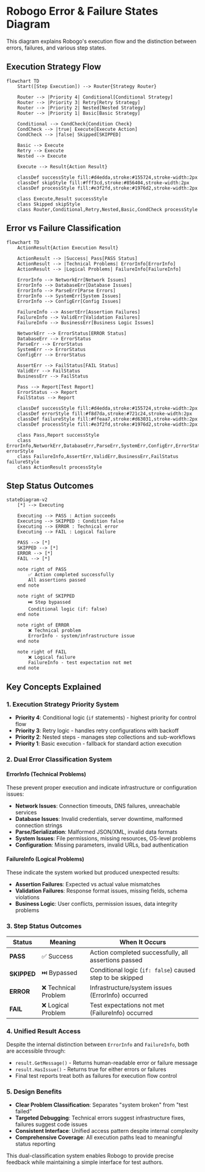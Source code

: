 # Robogo Error & Failure States Diagram

This diagram explains Robogo's execution flow and the distinction between errors, failures, and various step states.

## Execution Strategy Flow

```mermaid
flowchart TD
    Start([Step Execution]) --> Router{Strategy Router}
    
    Router --> |Priority 4| Conditional[Conditional Strategy]
    Router --> |Priority 3| Retry[Retry Strategy]  
    Router --> |Priority 2| Nested[Nested Strategy]
    Router --> |Priority 1| Basic[Basic Strategy]
    
    Conditional --> CondCheck{Condition Check}
    CondCheck --> |true| Execute[Execute Action]
    CondCheck --> |false| Skipped[SKIPPED]
    
    Basic --> Execute
    Retry --> Execute
    Nested --> Execute
    
    Execute --> Result{Action Result}
    
    classDef successStyle fill:#d4edda,stroke:#155724,stroke-width:2px
    classDef skipStyle fill:#fff3cd,stroke:#856404,stroke-width:2px
    classDef processStyle fill:#e3f2fd,stroke:#1976d2,stroke-width:2px
    
    class Execute,Result successStyle
    class Skipped skipStyle
    class Router,Conditional,Retry,Nested,Basic,CondCheck processStyle
```

## Error vs Failure Classification

```mermaid
flowchart TD
    ActionResult{Action Execution Result}
    
    ActionResult --> |Success| Pass[PASS Status]
    ActionResult --> |Technical Problems| ErrorInfo[ErrorInfo]
    ActionResult --> |Logical Problems| FailureInfo[FailureInfo]
    
    ErrorInfo --> NetworkErr[Network Issues]
    ErrorInfo --> DatabaseErr[Database Issues]
    ErrorInfo --> ParseErr[Parse Errors]
    ErrorInfo --> SystemErr[System Issues]
    ErrorInfo --> ConfigErr[Config Issues]
    
    FailureInfo --> AssertErr[Assertion Failures]
    FailureInfo --> ValidErr[Validation Failures]  
    FailureInfo --> BusinessErr[Business Logic Issues]
    
    NetworkErr --> ErrorStatus[ERROR Status]
    DatabaseErr --> ErrorStatus
    ParseErr --> ErrorStatus
    SystemErr --> ErrorStatus
    ConfigErr --> ErrorStatus
    
    AssertErr --> FailStatus[FAIL Status]
    ValidErr --> FailStatus
    BusinessErr --> FailStatus
    
    Pass --> Report[Test Report]
    ErrorStatus --> Report
    FailStatus --> Report
    
    classDef successStyle fill:#d4edda,stroke:#155724,stroke-width:2px
    classDef errorStyle fill:#f8d7da,stroke:#721c24,stroke-width:2px
    classDef failureStyle fill:#ffeaa7,stroke:#d63031,stroke-width:2px
    classDef processStyle fill:#e3f2fd,stroke:#1976d2,stroke-width:2px
    
    class Pass,Report successStyle
    class ErrorInfo,NetworkErr,DatabaseErr,ParseErr,SystemErr,ConfigErr,ErrorStatus errorStyle
    class FailureInfo,AssertErr,ValidErr,BusinessErr,FailStatus failureStyle
    class ActionResult processStyle
```

## Step Status Outcomes

```mermaid
stateDiagram-v2
    [*] --> Executing
    
    Executing --> PASS : Action succeeds
    Executing --> SKIPPED : Condition false
    Executing --> ERROR : Technical error
    Executing --> FAIL : Logical failure
    
    PASS --> [*]
    SKIPPED --> [*] 
    ERROR --> [*]
    FAIL --> [*]
    
    note right of PASS
        ✅ Action completed successfully  
        All assertions passed
    end note
    
    note right of SKIPPED
        ⏭️ Step bypassed
        Conditional logic (if: false)
    end note
    
    note right of ERROR
        ❌ Technical problem
        ErrorInfo - system/infrastructure issue
    end note
    
    note right of FAIL
        ❌ Logical failure
        FailureInfo - test expectation not met
    end note
```

## Key Concepts Explained

### 1. **Execution Strategy Priority System**
- **Priority 4**: Conditional logic (`if` statements) - highest priority for control flow
- **Priority 3**: Retry logic - handles retry configurations with backoff
- **Priority 2**: Nested steps - manages step collections and sub-workflows  
- **Priority 1**: Basic execution - fallback for standard action execution

### 2. **Dual Error Classification System**

#### **ErrorInfo (Technical Problems)**
These prevent proper execution and indicate infrastructure or configuration issues:
- **Network Issues**: Connection timeouts, DNS failures, unreachable services
- **Database Issues**: Invalid credentials, server downtime, malformed connection strings
- **Parse/Serialization**: Malformed JSON/XML, invalid data formats
- **System Issues**: File permissions, missing resources, OS-level problems
- **Configuration**: Missing parameters, invalid URLs, bad authentication

#### **FailureInfo (Logical Problems)**
These indicate the system worked but produced unexpected results:
- **Assertion Failures**: Expected vs actual value mismatches
- **Validation Failures**: Response format issues, missing fields, schema violations
- **Business Logic**: User conflicts, permission issues, data integrity problems

### 3. **Step Status Outcomes**

| Status | Meaning | When It Occurs |
|--------|---------|----------------|
| **PASS** | ✅ Success | Action completed successfully, all assertions passed |
| **SKIPPED** | ⏭️ Bypassed | Conditional logic (`if: false`) caused step to be skipped |
| **ERROR** | ❌ Technical Problem | Infrastructure/system issues (ErrorInfo) occurred |
| **FAIL** | ❌ Logical Problem | Test expectations not met (FailureInfo) occurred |

### 4. **Unified Result Access**
Despite the internal distinction between `ErrorInfo` and `FailureInfo`, both are accessible through:
- `result.GetMessage()` - Returns human-readable error or failure message
- `result.HasIssue()` - Returns true for either errors or failures
- Final test reports treat both as failures for execution flow control

### 5. **Design Benefits**
- **Clear Problem Classification**: Separates "system broken" from "test failed"
- **Targeted Debugging**: Technical errors suggest infrastructure fixes, failures suggest code issues
- **Consistent Interface**: Unified access pattern despite internal complexity
- **Comprehensive Coverage**: All execution paths lead to meaningful status reporting

This dual-classification system enables Robogo to provide precise feedback while maintaining a simple interface for test authors.